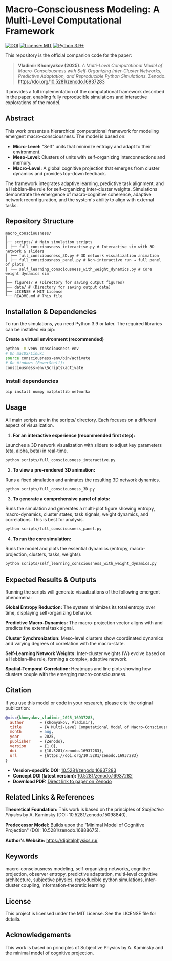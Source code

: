 # Macro-Consciousness Modeling: A Multi-Level Computational Framework

[![DOI](https://zenodo.org/badge/DOI/10.5281/zenodo.16937283.svg)](https://doi.org/10.5281/zenodo.16937283)
[![License: MIT](https://img.shields.io/badge/License-MIT-yellow.svg)](LICENSE)
[![Python 3.9+](https://img.shields.io/badge/python-3.9+-blue.svg)](https://www.python.org/downloads/)

This repository is the official companion code for the paper:

> **Vladimir Khomyakov (2025).** _A Multi-Level Computational Model of Macro-Consciousness with Self-Organizing Inter-Cluster Networks, Predictive Adaptation, and Reproducible Python Simulations._ Zenodo. https://doi.org/10.5281/zenodo.16937283

It provides a full implementation of the computational framework described in the paper, enabling fully reproducible simulations and interactive explorations of the model.

## Abstract

This work presents a hierarchical computational framework for modeling emergent macro-consciousness. The model is based on:
*   **Micro-Level:** "Self" units that minimize entropy and adapt to their environment.
*   **Meso-Level:** Clusters of units with self-organizing interconnections and memory.
*   **Macro-Level:** A global cognitive projection that emerges from cluster dynamics and provides top-down feedback.

The framework integrates adaptive learning, predictive task alignment, and a Hebbian-like rule for self-organizing inter-cluster weights. Simulations demonstrate the emergence of macro-cognitive coherence, adaptive network reconfiguration, and the system's ability to align with external tasks.

## Repository Structure

```
macro_consciousness/
│
├── scripts/ # Main simulation scripts
│ ├── full_consciousness_interactive.py # Interactive sim with 3D network & sliders
│ ├── full_consciousness_3D.py # 3D network visualization animation
│ ├── full_consciousness_panel.py # Non-interactive run → full panel of plots
│ └── self_learning_consciousness_with_weight_dynamics.py # Core weight dynamics sim
│
├── figures/ # (Directory for saving output figures)
├── data/ # (Directory for saving output data)
├── LICENSE # MIT License
└── README.md # This file
```

## Installation & Dependencies

To run the simulations, you need Python 3.9 or later. The required libraries can be installed via pip:

**Create a virtual environment (recommended)**

```bash
python -m venv consciousness-env
# On macOS/Linux:
source consciousness-env/bin/activate
# On Windows (PowerShell):
consciousness-env\Scripts\activate
```

### Install dependencies

```bash
pip install numpy matplotlib networkx
```

## Usage
All main scripts are in the scripts/ directory. Each focuses on a different aspect of visualization.

1. **For an interactive experience (recommended first step):**

Launches a 3D network visualization with sliders to adjust key parameters (eta, alpha, beta) in real-time.

```bash
python scripts/full_consciousness_interactive.py
```

2. **To view a pre-rendered 3D animation:**

Runs a fixed simulation and animates the resulting 3D network dynamics.

```bash
python scripts/full_consciousness_3D.py
```

3. **To generate a comprehensive panel of plots:**

Runs the simulation and generates a multi-plot figure showing entropy, macro-dynamics, cluster states, task signals, weight dynamics, and correlations. This is best for analysis.

```bash
python scripts/full_consciousness_panel.py
```

4. **To run the core simulation:**

Runs the model and plots the essential dynamics (entropy, macro-projection, clusters, tasks, weights).

```bash
python scripts/self_learning_consciousness_with_weight_dynamics.py
```

## Expected Results & Outputs

Running the scripts will generate visualizations of the following emergent phenomena:

**Global Entropy Reduction:** The system minimizes its total entropy over time, displaying self-organizing behavior.

**Predictive Macro-Dynamics:** The macro-projection vector aligns with and predicts the external task signal.

**Cluster Synchronization:** Meso-level clusters show coordinated dynamics and varying degrees of correlation with the macro-state.

**Self-Learning Network Weights:** Inter-cluster weights (W) evolve based on a Hebbian-like rule, forming a complex, adaptive network.

**Spatial-Temporal Correlation:** Heatmaps and line plots showing how clusters couple with the emerging macro-consciousness.

## Citation
If you use this model or code in your research, please cite the original publication:

```bibtex
@misc{khomyakov_vladimir_2025_16937283,
  author       = {Khomyakov, Vladimir},
  title        = {A Multi-Level Computational Model of Macro-Consciousness with Self-Organizing Inter-Cluster Networks, Predictive Adaptation, and Reproducible Python Simulations},
  month        = aug,
  year         = 2025,
  publisher    = {Zenodo},
  version      = {1.0},
  doi          = {10.5281/zenodo.16937283},
  url          = {https://doi.org/10.5281/zenodo.16937283}
}
```

- **Version-specific DOI:** [10.5281/zenodo.16937283](https://doi.org/10.5281/zenodo.16937283)  
- **Concept DOI (latest version):** [10.5281/zenodo.16937282](https://doi.org/10.5281/zenodo.16937282)  
- **Download PDF:** [Direct link to paper on Zenodo](https://zenodo.org/records/16937283/files/macro_consciousness_model.pdf?download=1)

## Related Links & References

**Theoretical Foundation:** This work is based on the principles of _Subjective Physics_ by A. Kaminsky (DOI: 10.5281/zenodo.15098840).

**Predecessor Model:** Builds upon the "Minimal Model of Cognitive Projection" (DOI: 10.5281/zenodo.16888675).

**Author's Website:** https://digitalphysics.ru/

## Keywords

macro-consciousness modeling, self-organizing networks, cognitive projection, observer entropy, predictive adaptation, multi-level cognitive architecture, subjective physics, reproducible python simulations, inter-cluster coupling, information-theoretic learning

## License

This project is licensed under the MIT License. See the LICENSE file for details.

## Acknowledgements
This work is based on principles of Subjective Physics by A. Kaminsky and the minimal model of cognitive projection.
